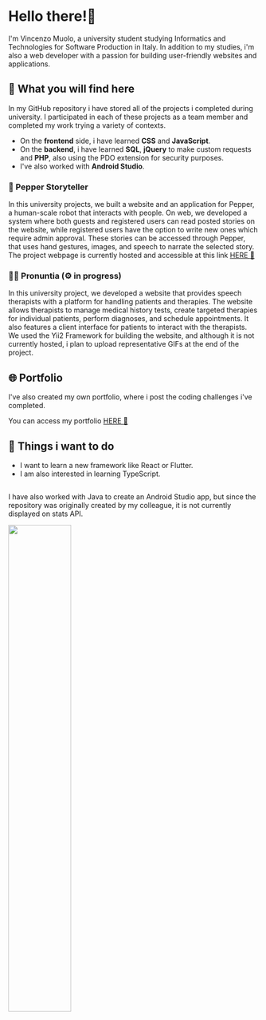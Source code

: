 # Hello there!👋
I'm Vincenzo Muolo, a university student studying Informatics and Technologies for Software Production in Italy.
In addition to my studies, i'm also a web developer with a passion for building user-friendly websites and applications.

## 🔭 What you will find here
In my GitHub repository i have stored all of the projects i completed during university. I participated in each of these projects as a team member and completed my work trying a variety of contexts.

* On the <b>frontend</b> side, i have learned <b>CSS</b> and <b>JavaScript</b>.
* On the <b>backend</b>, i have learned <b>SQL</b>, <b>jQuery</b> to make custom requests and <b>PHP</b>, also using the PDO extension for security purposes.
* I've also worked with <b>Android Studio</b>.

### 🤖 Pepper Storyteller
In this university projects, we built a website and an application for Pepper, a human-scale robot that interacts with people. On web, we developed a system where both guests and registered users can read posted stories on the website, while registered users have the option to write new ones which require admin approval. These stories can be accessed through Pepper, that uses hand gestures, images, and speech to narrate the selected story.
The project webpage is currently hosted and accessible at this link  [HERE :link:](https://pepper4storytelling.altervista.org/index.php)

### 🧑‍⚕️ Pronuntia (⚙️ in progress)
In this university project, we developed a website that provides speech therapists with a platform for handling patients and therapies. The website allows therapists to manage medical history tests, create targeted therapies for individual patients, perform diagnoses, and schedule appointments. It also features a client interface for patients to interact with the therapists.
We used the Yii2 Framework for building the website, and although it is not currently hosted, i plan to upload representative GIFs at the end of the project.

## :globe_with_meridians: Portfolio 
I've also created my own portfolio, where i post the coding challenges i've completed.

You can access my portfolio  [HERE :link:](https://vincenzomuolo.github.io/src/index)

## 🌱 Things i want to do

* I want to learn a new framework like React or Flutter.
* I am also interested in learning TypeScript.
##
I have also worked with Java to create an Android Studio app, but since the repository was originally created by my colleague, it is not currently displayed on stats API.

<img align="center" width="50%" src="https://github-readme-stats.vercel.app/api/top-langs/?username=vincenzomuolo&layout=compact&langs_count=10&theme=tokyonight&hide=batchfile,shell,awk,hack">


<!--
**VincenzoMuolo/vincenzomuolo** is a ✨ _special_ ✨ repository because its `README.md` (this file) appears on your GitHub profile.

Here are some ideas to get you started:

- 🔭 I’m currently working on ...
- 🌱 I’m currently learning ...
- 👯 I’m looking to collaborate on ...
- 🤔 I’m looking for help with ...
- 💬 Ask me about ...
- 📫 How to reach me: ...
- 😄 Pronouns: ...
- ⚡ Fun fact: ...
-->
